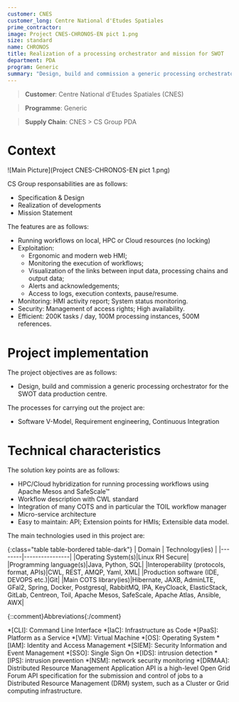 ```yaml
---
customer: CNES
customer_long: Centre National d'Etudes Spatiales
prime_contractor: 
image: Project CNES-CHRONOS-EN pict 1.png
size: standard
name: CHRONOS
title: Realization of a processing orchestrator and mission for SWOT
department: PDA
program: Generic
summary: "Design, build and commission a generic processing orchestrator for the SWOT data production centre."
---
```


> __Customer__\: Centre National d'Etudes Spatiales (CNES)

> __Programme__\: Generic

> __Supply Chain__\: CNES >  CS Group PDA


# Context


![Main Picture](Project CNES-CHRONOS-EN pict 1.png)

CS Group responsabilities are as follows:
* Specification & Design
* Realization of developments
* Mission Statement


The features are as follows:
* Running workflows on local, HPC or Cloud resources (no locking)
* Exploitation: 
	* Ergonomic and modern web HMI;
	* Monitoring the execution of workflows;
	* Visualization of the links between input data, processing chains and output data;
	* Alerts and acknowledgements;
	* Access to logs, execution contexts, pause/resume.
* Monitoring: HMI activity report; System status monitoring.
* Security: Management of access rights; High availability.
* Efficient: 200K tasks / day, 100M processing instances, 500M references.

# Project implementation

The project objectives are as follows:
* Design, build and commission a generic processing orchestrator for the SWOT data production centre.

The processes for carrying out the project are:
* Software V-Model, Requirement engineering, Continuous Integration

# Technical characteristics

The solution key points are as follows:
* HPC/Cloud hybridization for running processing workflows using Apache Mesos and SafeScale™
* Workflow description with CWL standard
* Integration of many COTS and in particular the TOIL workflow manager
* Micro-service architecture
* Easy to maintain: API; Extension points for HMIs; Extensible data model.



The main technologies used in this project are:

{:class="table table-bordered table-dark"}
| Domain | Technology(ies) |
|--------|----------------|
|Operating System(s)|Linux RH Secure|
|Programming language(s)|Java, Python, SQL|
|Interoperability (protocols, format, APIs)|CWL, REST, AMQP, Yaml, XML|
|Production software (IDE, DEVOPS etc.)|Git|
|Main COTS library(ies)|Hibernate, JAXB, AdminLTE, GFal2, Spring, Docker, Postgresql, RabbitMQ, IPA, KeyCloack, ElasticStack, GitLab, Centreon, Toil, Apache Mesos, SafeScale, Apache Atlas, Ansible, AWX|



{::comment}Abbreviations{:/comment}

*[CLI]: Command Line Interface
*[IaC]: Infrastructure as Code
*[PaaS]: Platform as a Service
*[VM]: Virtual Machine
*[OS]: Operating System
*[IAM]: Identity and Access Management
*[SIEM]: Security Information and Event Management
*[SSO]: Single Sign On
*[IDS]: intrusion detection
*[IPS]: intrusion prevention
*[NSM]: network security monitoring
*[DRMAA]: Distributed Resource Management Application API is a high-level Open Grid Forum API specification for the submission and control of jobs to a Distributed Resource Management (DRM) system, such as a Cluster or Grid computing infrastructure.
